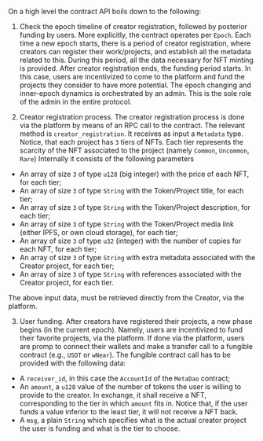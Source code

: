On a high level the contract API boils down to the following: 

1. Check the epoch timeline of creator registration, followed by posterior funding by users. More explicitly, the contract
operates per `Epoch`. Each time a new epoch starts, there is a period of creator registration, where creators can register
their work/projects, and establish all the metadata related to this. During this period, all the data necessary for NFT minting
is provided. After creator registration ends, the funding period starts. In this case, users are incentivized to come to the
platform and fund the projects they consider to have more potential. The epoch changing and inner-epoch dynamics is orchestrated
by an admin. This is the sole role of the admin in the entire protocol.

2. Creator registration process. The creator registration process is done via the platform by means of an RPC call to the contract.
The relevant method is `creator_registration`. It receives as input a `Metadata` type. Notice, that each project has `3` tiers of NFTs.
Each tier represents the scarcity of the NFT associated to the project (namely `Common`, `Uncommon`, `Rare`)
 Internally it consists of the following parameters

 - An array of size `3` of type `u128` (big integer) with the price of each NFT, for each tier;
 - An array of size `3` of type `String` with the Token/Project title, for each tier;
 - An array of size `3` of type `String` with the Token/Project description, for each tier;
 - An array of size `3` of type `String` with the Token/Project media link (either IPFS, or own cloud storage), for each tier;
 - An array of size `3` of type `u32` (integer) with the number of copies for each NFT, for each tier;
 - An array of size `3` of type `String` with extra metadata associated with the Creator project, for each tier;
 - An array of size `3` of type `String` with references associated with the Creator project, for each tier.

The above input data, must be retrieved directly from the Creator, via the platform. 

3. User funding. After creators have registered their projects, a new phase begins (in the current epoch). Namely, users are incentivized
to fund their favorite projects, via the platform. If done via the platform, users are promp to connect their wallets and make a transfer
call to a fungible contract (e.g., `USDT` or `wNear`). The fungible contract call has to be provided with the following data:

 - A `receiver_id`, in this case the `AccountId` of the `MetaDao` contract;
 - An `amount`, a `u128` value of the number of tokens the user is willing to provide to the creator. In exchange, it shall receive
 a NFT, corresponding to the tier in which `amount` fits in. Notice that, if the user funds a value inferior to the least tier, it
 will not receive a NFT back.
 - A `msg`, a plain `String` which specifies what is the actual creator project the user is funding and what is the tier to choose.

